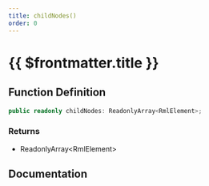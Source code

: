 ```yaml
---
title: childNodes()
order: 0
---
```


# {{ $frontmatter.title }}

<!--@include: ./childNodes_partial_header.md-->

## Function Definition

```ts
public readonly childNodes: ReadonlyArray<RmlElement>;
```

### Returns

* ReadonlyArray\<RmlElement\>

## Documentation

<!--@include: ./childNodes_partial_footer.md-->
